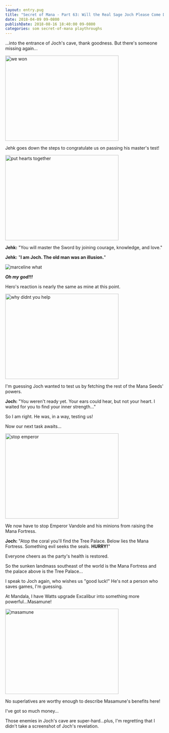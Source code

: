 ```yaml
---
layout: entry.pug
title: "Secret of Mana - Part 63: Will the Real Sage Joch Please Come Down?"
date: 2018-04-09 09-0800
publishDate: 2018-08-16 18:40:00 09-0800
categories: som secret-of-mana playthroughs
---
```


...into the entrance of Joch's cave, thank goodness. But there's someone missing again...

<img src="https://i.imgur.com/CQkojkA.png" alt="we won" width="360" height="270" id="liveblog" />

Jehk goes down the steps to congratulate us on passing his master's test!

<img src="https://i.imgur.com/DmyhmXT.png" alt="put hearts together" width="360" height="270" id="liveblog" />

**Jehk:** "You will master the Sword by joining courage, knowledge, and love."

**Jehk:** "**I am Joch. The old man was an illusion.**"

<img src="http://data.whicdn.com/images/19380688/large.gif" alt="marceline what" />

***Oh my god!!!***

Hero's reaction is nearly the same as mine at this point.

<img src="https://i.imgur.com/l1IjvI2.png" alt="why didnt you help" width="360" height="270" id="liveblog" />

I'm guessing Joch wanted to test us by fetching the rest of the Mana Seeds' powers.

**Joch:** "You weren't ready yet. Your ears could hear, but not your heart. I waited for you to find your inner strength..." 

So I am right. He was, in a way, testing us!

Now our next task awaits...

<img src="https://i.imgur.com/l4UHjbh.png" alt="stop emperor" width="360" height="270" id="liveblog" />

We now have to stop Emperor Vandole and his minions from raising the Mana Fortress.

**Joch:** "Atop the coral you'll find the Tree Palace. Below lies the Mana Fortress. Something evil seeks the seals. **HURRY!**"

Everyone cheers as the party's health is restored.

So the sunken landmass southeast of the world is the Mana Fortress and the palace above is the Tree Palace...

I speak to Joch again, who wishes us "good luck!" He's not a person who saves games, I'm guessing.

At Mandala, I have Watts upgrade Excalibur into something more powerful...Masamune!

<img src="https://i.imgur.com/0QecbiM.png" alt="masamune" width="360" height="270" id="liveblog" />

No superlatives are worthy enough to describe Masamune's benefits here!

I've got so much money...

Those enemies in Joch's cave are super-hard...plus, I'm regretting that I didn't take a screenshot of Joch's revelation.